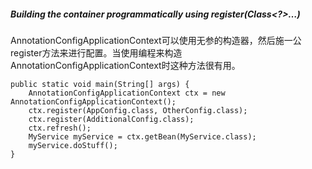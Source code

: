 ##### Building the container programmatically using register(Class<?>…)

AnnotationConfigApplicationContext可以使用无参的构造器，然后施一公register方法来进行配置。当使用编程来构造AnnotationConfigApplicationContext时这种方法很有用。

```
public static void main(String[] args) {
    AnnotationConfigApplicationContext ctx = new AnnotationConfigApplicationContext();
    ctx.register(AppConfig.class, OtherConfig.class);
    ctx.register(AdditionalConfig.class);
    ctx.refresh();
    MyService myService = ctx.getBean(MyService.class);
    myService.doStuff();
}
```